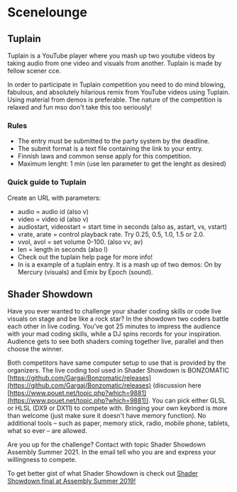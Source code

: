# Scenelounge

## Tuplain
Tuplain is a YouTube player where you mash up two youtube videos by taking audio from one video and visuals from another. Tuplain is made by fellow scener cce.

In order to participate in Tuplain competition you need to do mind blowing, fabulous, and absolutely hilarious remix from YouTube videos using Tuplain. Using material from demos is preferable. The nature of the competition is relaxed and fun mso don't take this too seriously!

### Rules
- The entry must be submitted to the party system by the deadline.
- The submit format is a text file containing the link to your entry.
- Finnish laws and common sense apply for this competition.
- Maximum lenght: 1 min (use len parameter to get the lenght as desired)

### Quick guide to Tuplain

Create an URL with parameters:
- audio = audio id (also v)
- video = video id (also v)
- audiostart, videostart = start time in seconds (also as, astart, vs, vstart)
- vrate, arate = control playback rate. Try 0.25, 0.5, 1.0, 1.5 or 2.0.
- vvol, avol = set volume 0-100. (also vv, av)
- len = length in seconds (also l)
- Check out the tuplain help page for more info!
- In is a example of a tuplain entry. It is a mash up of two demos: On by Mercury (visuals) and Emix by Epoch (sound).

## Shader Showdown

Have you ever wanted to challenge your shader coding skills or code live visuals on stage and be like a rock star? In the showdown two coders battle each other in live coding. You’ve got 25 minutes to impress the audience with your mad coding skills, while a DJ spins records for your inspiration. Audience gets to see both shaders coming together live, parallel and then choose the winner.

Both competitors have same computer setup to use that is provided by the organizers. The live coding tool used in Shader Showdown is BONZOMATIC [https://github.com/Gargaj/Bonzomatic/releases](https://github.com/Gargaj/Bonzomatic/releases) (discussion here [https://www.pouet.net/topic.php?which=9881](https://www.pouet.net/topic.php?which=9881)). You can pick either GLSL or HLSL (DX9 or DX11) to compete with. Bringing your own keybord is more than welcome (just make sure it doesn't have memory function). No additional tools – such as paper, memory stick, radio, mobile phone, tablets, what so ever – are allowed.

Are you up for the challenge? Contact <email> with topic Shader Showdown Assembly Summer 2021. In the email tell who you are and express your willingness to compete.

To get better gist of what Shader Showdown is check out [Shader Showdown final at Assembly Summer 2019!](https://youtu.be/vv71jDAwTbM)

